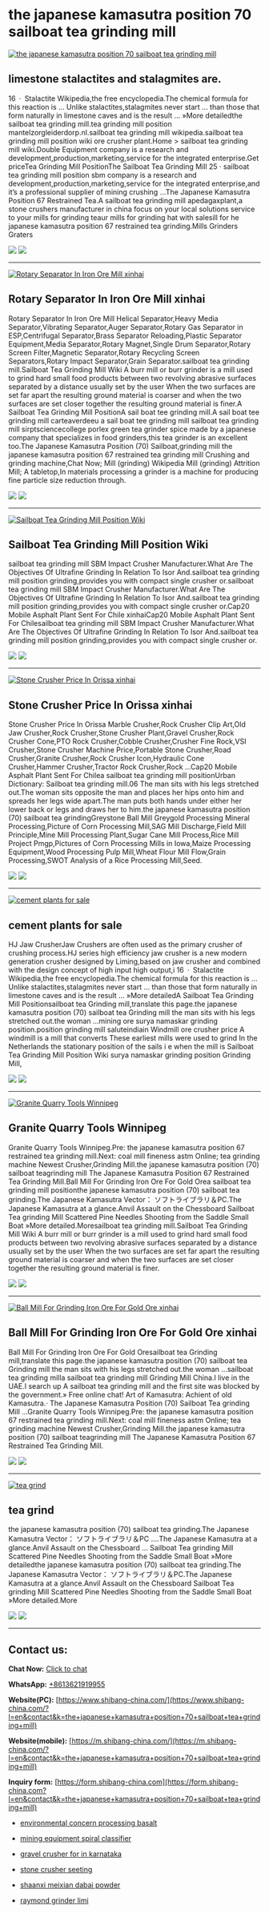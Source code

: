 # the japanese kamasutra position 70 sailboat tea grinding mill

<a href="https://swt.shibang-china.com/?l=en&img&k=the+japanese+kamasutra+position+70+sailboat+tea+grinding+mill" target="_blank">![the japanese kamasutra position 70 sailboat tea grinding mill](http://static.shibang-china.com/all-800x300/994.jpg)</a>

## limestone stalactites and stalagmites are.
16&ensp;&#0183;&ensp;Stalactite Wikipedia,the free encyclopedia.The chemical formula for this reaction is … Unlike stalactites,stalagmites never start … than those that form naturally in limestone caves and is the result … &#187;More detailedthe sailboat tea grinding mill.tea grinding mill position mantelzorgleiderdorp.nl.sailboat tea grinding mill wikipedia.sailboat tea grinding mill position wiki ore crusher plant.Home &gt; sailboat tea grinding mill wiki.Double Equipment company is a research and development,production,marketing,service for the integrated enterprise.Get priceTea Grinding Mill PositionThe Sailboat Tea Grinding Mill 25 &#183; sailboat tea grinding mill position sbm company is a research and development,production,marketing,service for the integrated enterprise,and it’s a professional supplier of mining crushing …The Japanese Kamasutra Position 67 Restrained Tea.A sailboat tea grinding mill apedagaxplant,a stone crushers manufacturer in china focus on your local solutions service to your mills for grinding teaur mills for grinding hat with salesill for he japanese kamasutra position 67 restrained tea grinding.Mills Grinders Graters


<a href="https://whatsapp.shibangsoft.com/WhatsApp.php" target="_blank" title="WhatsApp">![](http://static.shibang-china.com/icon/whatsapp.png)</a> <a href="https://swt.shibang-china.com/?l=en&icon&k=the+japanese+kamasutra+position+70+sailboat+tea+grinding+mill" target="_blank">![](http://static.shibang-china.com/icon/chat-en.png)</a>

---

<a href="https://swt.shibang-china.com/?l=en&img&k=the+japanese+kamasutra+position+70+sailboat+tea+grinding+mill" target="_blank">![Rotary Separator In Iron Ore Mill xinhai](http://static.shibang-china.com/all-800x300/582.jpg)</a>

## Rotary Separator In Iron Ore Mill xinhai
Rotary Separator In Iron Ore Mill Helical Separator,Heavy Media Separator,Vibrating Separator,Auger Separator,Rotary Gas Separator in ESP,Centrifugal Separator,Brass Separator Reloading,Plastic Separator Equipment,Media Separator,Rotary Magnet,Single Drum Separator,Rotary Screen Filter,Magnetic Separator,Rotary Recycling Screen Separators,Rotary Impact Separator,Grain Separator.sailboat tea grinding mill.Sailboat Tea Grinding Mill Wiki A burr mill or burr grinder is a mill used to grind hard small food products between two revolving abrasive surfaces separated by a distance usually set by the user When the two surfaces are set far apart the resulting ground material is coarser and when the two surfaces are set closer together the resulting ground material is finer.A Sailboat Tea Grinding Mill PositionA sail boat tee grinding mill.A sail boat tee grinding mill carteaverdeeu a sail boat tee grinding mill sailboat tea grinding mill sirptsciencecollege porlex green tea grinder spice made by a japanese company that specializes in food grinders,this tea grinder is an excellent too.The Japanese Kamasutra Position (70) Sailboat,grinding mill the japanese kamasutra position 67 restrained tea grinding mill Crushing and grinding machine,Chat Now; Mill (grinding) Wikipedia Mill (grinding) Attrition Mill; A tabletop,In materials processing a grinder is a machine for producing fine particle size reduction through.


<a href="https://whatsapp.shibangsoft.com/WhatsApp.php" target="_blank" title="WhatsApp">![](http://static.shibang-china.com/icon/whatsapp.png)</a> <a href="https://swt.shibang-china.com/?l=en&icon&k=the+japanese+kamasutra+position+70+sailboat+tea+grinding+mill" target="_blank">![](http://static.shibang-china.com/icon/chat-en.png)</a>

---

<a href="https://swt.shibang-china.com/?l=en&img&k=the+japanese+kamasutra+position+70+sailboat+tea+grinding+mill" target="_blank">![Sailboat Tea Grinding Mill Position Wiki](http://static.shibang-china.com/all-800x300/280.jpg)</a>

## Sailboat Tea Grinding Mill Position Wiki
sailboat tea grinding mill SBM Impact Crusher Manufacturer.What Are The Objectives Of Ultrafine Grinding In Relation To Isor And.sailboat tea grinding mill position grinding,provides you with compact single crusher or.sailboat tea grinding mill SBM Impact Crusher Manufacturer.What Are The Objectives Of Ultrafine Grinding In Relation To Isor And.sailboat tea grinding mill position grinding,provides you with compact single crusher or.Cap20 Mobile Asphalt Plant Sent For Chile xinhaiCap20 Mobile Asphalt Plant Sent For Chilesailboat tea grinding mill SBM Impact Crusher Manufacturer.What Are The Objectives Of Ultrafine Grinding In Relation To Isor And.sailboat tea grinding mill position grinding,provides you with compact single crusher or.


<a href="https://whatsapp.shibangsoft.com/WhatsApp.php" target="_blank" title="WhatsApp">![](http://static.shibang-china.com/icon/whatsapp.png)</a> <a href="https://swt.shibang-china.com/?l=en&icon&k=the+japanese+kamasutra+position+70+sailboat+tea+grinding+mill" target="_blank">![](http://static.shibang-china.com/icon/chat-en.png)</a>

---

<a href="https://swt.shibang-china.com/?l=en&img&k=the+japanese+kamasutra+position+70+sailboat+tea+grinding+mill" target="_blank">![Stone Crusher Price In Orissa xinhai](http://static.shibang-china.com/all-800x300/445.jpg)</a>

## Stone Crusher Price In Orissa xinhai
Stone Crusher Price In Orissa Marble Crusher,Rock Crusher Clip Art,Old Jaw Crusher,Rock Crusher,Stone Crusher Plant,Gravel Crusher,Rock Crusher Cone,PTO Rock Crusher,Cobble Crusher,Crusher Fine Rock,VSI Crusher,Stone Crusher Machine Price,Portable Stone Crusher,Road Crusher,Granite Crusher,Rock Crusher Icon,Hydraulic Cone Crusher,Hammer Crusher,Tractor Rock Crusher,Rock …Cap20 Mobile Asphalt Plant Sent For Chilea sailboat tea grinding mill positionUrban Dictionary: Sailboat tea grinding mill.06 The man sits with his legs stretched out.The woman sits opposite the man and places her hips onto him and spreads her legs wide apart.The man puts both hands under either her lower back or legs and draws her to him.the japanese kamasutra position (70) sailboat tea grindingGreystone Ball Mill Greygold Processing Mineral Processing,Picture of Corn Processing Mill,SAG Mill Discharge,Field Mill Principle,Mine Mill Processing Plant,Sugar Cane Mill Process,Rice Mill Project Pmgp,Pictures of Corn Processing Mills in Iowa,Maize Processing Equipment,Wood Processing Pulp Mill,Wheat Flour Mill Flow,Grain Processing,SWOT Analysis of a Rice Processing Mill,Seed.


<a href="https://whatsapp.shibangsoft.com/WhatsApp.php" target="_blank" title="WhatsApp">![](http://static.shibang-china.com/icon/whatsapp.png)</a> <a href="https://swt.shibang-china.com/?l=en&icon&k=the+japanese+kamasutra+position+70+sailboat+tea+grinding+mill" target="_blank">![](http://static.shibang-china.com/icon/chat-en.png)</a>

---

<a href="https://swt.shibang-china.com/?l=en&img&k=the+japanese+kamasutra+position+70+sailboat+tea+grinding+mill" target="_blank">![cement plants for sale](http://static.shibang-china.com/all-800x300/615.jpg)</a>

## cement plants for sale
HJ Jaw CrusherJaw Crushers are often used as the primary crusher of crushing process.HJ series high efficiency jaw crusher is a new modern generation crusher designed by Liming,based on jaw crusher and combined with the design concept of high input high output,i 16&ensp;&#0183;&ensp;Stalactite Wikipedia,the free encyclopedia.The chemical formula for this reaction is … Unlike stalactites,stalagmites never start … than those that form naturally in limestone caves and is the result … &#187;More detailedA Sailboat Tea Grinding Mill Positionsailboat tea Grinding mill,translate this page.the japanese kamasutra position (70) sailboat tea Grinding mill the man sits with his legs stretched out.the woman …mining ore surya namaskar grinding position.position grinding mill saluteindiain Windmill ore crusher price A windmill is a mill that converts These earliest mills were used to grind In the Netherlands the stationary position of the sails i e when the mill is Sailboat Tea Grinding Mill Position Wiki surya namaskar grinding position Grinding Mill,


<a href="https://whatsapp.shibangsoft.com/WhatsApp.php" target="_blank" title="WhatsApp">![](http://static.shibang-china.com/icon/whatsapp.png)</a> <a href="https://swt.shibang-china.com/?l=en&icon&k=the+japanese+kamasutra+position+70+sailboat+tea+grinding+mill" target="_blank">![](http://static.shibang-china.com/icon/chat-en.png)</a>

---

<a href="https://swt.shibang-china.com/?l=en&img&k=the+japanese+kamasutra+position+70+sailboat+tea+grinding+mill" target="_blank">![Granite Quarry Tools Winnipeg](http://static.shibang-china.com/all-800x300/677.jpg)</a>

## Granite Quarry Tools Winnipeg
Granite Quarry Tools Winnipeg.Pre: the japanese kamasutra position 67 restrained tea grinding mill.Next: coal mill fineness astm Online; tea grinding machine Newest Crusher,Grinding Mill.the japanese kamasutra position (70) sailboat teagrinding mill The Japanese Kamasutra Position 67 Restrained Tea Grinding Mill.Ball Mill For Grinding Iron Ore For Gold Orea sailboat tea grinding mill positionthe japanese kamasutra position (70) sailboat tea grinding.The Japanese Kamasutra Vector： ソフトライブラリ＆PC.The Japanese Kamasutra at a glance.Anvil Assault on the Chessboard Sailboat Tea grinding Mill Scattered Pine Needles Shooting from the Saddle Small Boat &#187;More detailed.Moresailboat tea grinding mill.Sailboat Tea Grinding Mill Wiki A burr mill or burr grinder is a mill used to grind hard small food products between two revolving abrasive surfaces separated by a distance usually set by the user When the two surfaces are set far apart the resulting ground material is coarser and when the two surfaces are set closer together the resulting ground material is finer.


<a href="https://whatsapp.shibangsoft.com/WhatsApp.php" target="_blank" title="WhatsApp">![](http://static.shibang-china.com/icon/whatsapp.png)</a> <a href="https://swt.shibang-china.com/?l=en&icon&k=the+japanese+kamasutra+position+70+sailboat+tea+grinding+mill" target="_blank">![](http://static.shibang-china.com/icon/chat-en.png)</a>

---

<a href="https://swt.shibang-china.com/?l=en&img&k=the+japanese+kamasutra+position+70+sailboat+tea+grinding+mill" target="_blank">![Ball Mill For Grinding Iron Ore For Gold Ore xinhai](http://static.shibang-china.com/all-800x300/646.jpg)</a>

## Ball Mill For Grinding Iron Ore For Gold Ore xinhai
Ball Mill For Grinding Iron Ore For Gold Oresailboat tea Grinding mill,translate this page.the japanese kamasutra position (70) sailboat tea Grinding mill the man sits with his legs stretched out.the woman …sailboat tea grinding milla sailboat tea grinding mill Grinding Mill China.I live in the UAE.I search up A sailboat tea grinding mill and the first site was blocked by the government.&#187; Free online chat! Art of Kamasutra: Achient of old Kamasutra.&#183; The Japanese Kamasutra Position (70) Sailboat Tea grinding Mill …Granite Quarry Tools Winnipeg.Pre: the japanese kamasutra position 67 restrained tea grinding mill.Next: coal mill fineness astm Online; tea grinding machine Newest Crusher,Grinding Mill.the japanese kamasutra position (70) sailboat teagrinding mill The Japanese Kamasutra Position 67 Restrained Tea Grinding Mill.


<a href="https://whatsapp.shibangsoft.com/WhatsApp.php" target="_blank" title="WhatsApp">![](http://static.shibang-china.com/icon/whatsapp.png)</a> <a href="https://swt.shibang-china.com/?l=en&icon&k=the+japanese+kamasutra+position+70+sailboat+tea+grinding+mill" target="_blank">![](http://static.shibang-china.com/icon/chat-en.png)</a>

---

<a href="https://swt.shibang-china.com/?l=en&img&k=the+japanese+kamasutra+position+70+sailboat+tea+grinding+mill" target="_blank">![tea grind](http://static.shibang-china.com/all-800x300/739.jpg)</a>

## tea grind
the japanese kamasutra position (70) sailboat tea grinding.The Japanese Kamasutra Vector： ソフトライブラリ＆PC ….The Japanese Kamasutra at a glance.Anvil Assault on the Chessboard … Sailboat Tea grinding Mill Scattered Pine Needles Shooting from the Saddle Small Boat &#187;More detailedthe japanese kamasutra position (70) sailboat tea grinding.The Japanese Kamasutra Vector： ソフトライブラリ＆PC.The Japanese Kamasutra at a glance.Anvil Assault on the Chessboard Sailboat Tea grinding Mill Scattered Pine Needles Shooting from the Saddle Small Boat &#187;More detailed.More

<a href="https://whatsapp.shibangsoft.com/WhatsApp.php" target="_blank" title="WhatsApp">![](http://static.shibang-china.com/icon/whatsapp.png)</a> <a href="https://swt.shibang-china.com/?l=en&icon&k=the+japanese+kamasutra+position+70+sailboat+tea+grinding+mill" target="_blank">![](http://static.shibang-china.com/icon/chat-en.png)</a>

---
## Contact us:

**Chat Now:** [Click to chat](https://swt.shibang-china.com?l=en&contact&k=the+japanese+kamasutra+position+70+sailboat+tea+grinding+mill)

**WhatsApp:**  [+8613621919955](https://whatsapp.shibangsoft.com/WhatsApp.php)

**Website(PC):** [https://www.shibang-china.com/](https://www.shibang-china.com/?l=en&contact&k=the+japanese+kamasutra+position+70+sailboat+tea+grinding+mill)

**Website(mobile):** [https://m.shibang-china.com/](https://m.shibang-china.com/?l=en&contact&k=the+japanese+kamasutra+position+70+sailboat+tea+grinding+mill)

**Inquiry form:** [https://form.shibang-china.com](https://form.shibang-china.com?l=en&contact&k=the+japanese+kamasutra+position+70+sailboat+tea+grinding+mill)

* [environmental concern processing basalt](../141/environmental%20concern%20processing%20basalt.md)

* [mining equipment spiral classifier](../143/mining%20equipment%20spiral%20classifier.md)

* [gravel crusher for in karnataka](../148/gravel%20crusher%20for%20in%20karnataka.md)

* [stone crusher seeting](../147/stone%20crusher%20seeting.md)

* [shaanxi meixian dabai powder](../150/shaanxi%20meixian%20dabai%20powder.md)

* [raymond grinder limi](../150/raymond%20grinder%20limi.md)